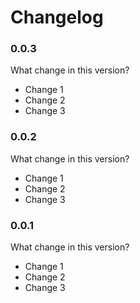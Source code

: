 # Changelog

### 0.0.3

What change in this version?

* Change 1
* Change 2
* Change 3

### 0.0.2

What change in this version?

* Change 1
* Change 2
* Change 3

### 0.0.1

What change in this version?

* Change 1
* Change 2
* Change 3
